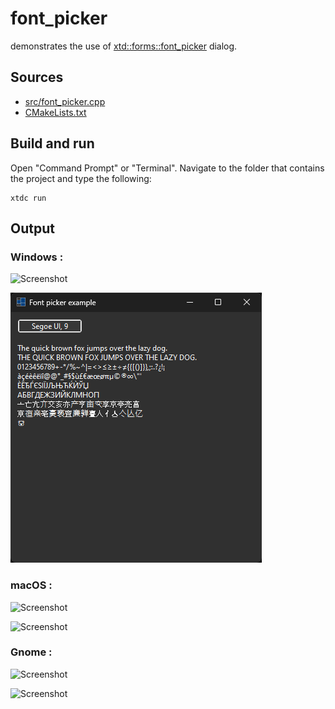 # font_picker

demonstrates the use of [xtd::forms::font_picker](https://gammasoft71.github.io/xtd/reference_guides/latest/classxtd_1_1forms_1_1font__picker.html) dialog.

## Sources

* [src/font_picker.cpp](src/font_picker.cpp)
* [CMakeLists.txt](CMakeLists.txt)

## Build and run

Open "Command Prompt" or "Terminal". Navigate to the folder that contains the project and type the following:

```shell
xtdc run
```

## Output

### Windows :

![Screenshot](../../../../docs/pictures/examples/font_picker_w.png)

![Screenshot](../../../../docs/pictures/examples/font_picker_wd.png)

### macOS :

![Screenshot](../../../../docs/pictures/examples/font_picker_m.png)

![Screenshot](../../../../docs/pictures/examples/font_picker_md.png)

### Gnome :

![Screenshot](../../../../docs/pictures/examples/font_picker_g.png)

![Screenshot](../../../../docs/pictures/examples/font_picker_gd.png)

